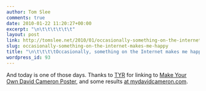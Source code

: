 ```yaml
---
author: Tom Slee
comments: true
date: 2010-01-22 11:20:27+00:00
excerpt: "\n\t\t\t\t\t\t"
layout: post
link: http://tomslee.net/2010/01/occasionally-something-on-the-internet-makes-me-happy.html
slug: occasionally-something-on-the-internet-makes-me-happy
title: "\n\t\t\t\tOccasionally, something on the Internet makes me happy\t\t"
wordpress_id: 93
---
```



				

And today is one of those days. Thanks to [TYR](http://yorksranter.wordpress.com/2010/01/21/blogging-will-protect-you-from-the-terrible-secret-of-david-cameron/) for linking to [Make Your Own David Cameron Poster](http://www.andybarefoot.com/politics/cameron.php), and some results [at mydavidcameron.com](http://mydavidcameron.com/).


		
